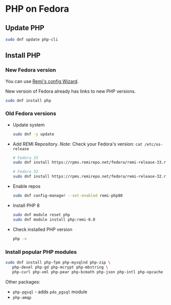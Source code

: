 # PHP on Fedora

## Update PHP

```bash
sudo dnf update php-cli
```

## Install PHP

### New Fedora version

You can use [Remi's config Wizard](https://rpms.remirepo.net/wizard/).

New version of Fedora already has links to new PHP versions.

```bash
sudo dnf install php
```

### Old Fedora versions

- Update system
  ```bash
  sudo dnf -y update
  ```
- Add REMI Repository. *Note:* Check your Fedora's version: `cat /etc/os-release` 
  ```bash
  # Fedora 33
  sudo dnf install https://rpms.remirepo.net/fedora/remi-release-33.rpm
  
  # Fedora 32
  sudo dnf install https://rpms.remirepo.net/fedora/remi-release-32.rpm
  ```
- Enable repos
  ```bash
  sudo dnf config-manager --set-enabled remi-php80
  ```
- Install PHP 8 
  ```bash
  sudo dnf module reset php
  sudo dnf module install php:remi-8.0
  ```
- Check installed PHP version
  ```bash
  php -v
  ```

### Install popular PHP modules

 ```bash
sudo dnf install php-fpm php-mysqlnd php-zip \
    php-devel php-gd php-mcrypt php-mbstring \
    php-curl php-xml php-pear php-bcmath php-json php-intl php-opcache
 ```
 
 Other packages:
 
 - `php-pgsql` - adds `pdo_pgsql` module
 - `php-amqp`
 
